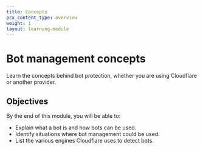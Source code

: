 ```yaml
---
title: Concepts
pcx_content_type: overview
weight: 1
layout: learning-module
---
```


# Bot management concepts

Learn the concepts behind bot protection, whether you are using Cloudflare or another provider.

## Objectives

By the end of this module, you will be able to:

- Explain what a bot is and how bots can be used.
- Identify situations where bot management could be used.
- List the various engines Cloudflare uses to detect bots.
